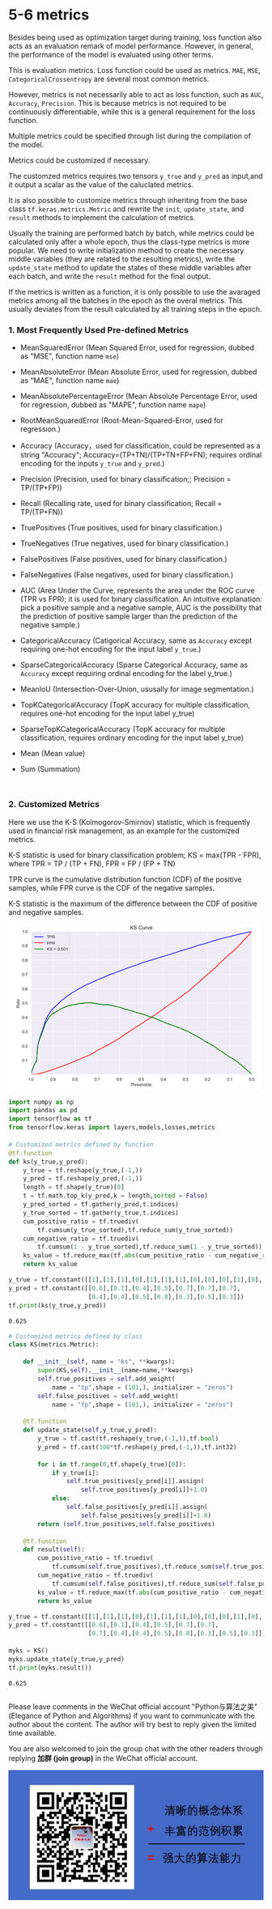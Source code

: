 # 5-6 metrics

Besides being used as optimization target during training, loss function also acts as an evaluation remark of model performance. However, in general, the performance of the model is evaluated using other terms.

This is evaluation metrics. Loss function could be used as metrics. `MAE`, `MSE`, `CategoricalCrossentropy` are several most common metrics.

However, metrics is not necessarily able to act as loss function, such as `AUC`, `Accuracy`, `Precision`. This is because metrics is not required to be continuously differentiable, while this is a general requirement for the loss function.

Multiple metrics could be specified through list during the compilation of the model.

Metrics could be customized if necessary.

The customzed metrics requires two tensors `y_true` and `y_pred` as input,and it output a scalar as the value of the caluclated metrics.

It is also possible to customize metrics through inheriting from the base class `tf.keras.metrics.Metric` and rewrite the `init`, `update_state`, and `result` methods to implement the calculation of metrics.

Usually the training are performed batch by batch, while metrics could be calculated only after a whole epoch, thus the class-type metrics is more popular. We need to write initialization method to create the necessary middle variables (they are related to the resulting metrics), write the `update_state` method to update the states of these middle variables after each batch, and write the `result` method for the final output.

If the metrics is written as a function, it is only possible to use the avaraged metrics among all the batches in the epoch as the overal metrics. This usually deviates from the result calculated by all training steps in the epoch.



### 1. Most Frequently Used Pre-defined Metrics


* MeanSquaredError (Mean Squared Error, used for regression, dubbed as "MSE", function name `mse`)

* MeanAbsoluteError (Mean Absolute Error, used for regression, dubbed as "MAE", function name `mae`)

* MeanAbsolutePercentageError (Mean Absolute Percentage Error, used for regression, dubbed as "MAPE", function name `mape`)

* RootMeanSquaredError (Root-Mean-Squared-Error, used for regression.)

* Accuracy (Accuracy，used for classification, could be represented as a string "Accuracy"; Accuracy=(TP+TN)/(TP+TN+FP+FN); requires ordinal encoding for the inputs `y_true` and `y_pred`.)

* Precision (Precision, used for binary classification;; Precision = TP/(TP+FP))

* Recall (Recalling rate, used for binary classification; Recall = TP/(TP+FN))

* TruePositives (True positives, used for binary classification.)

* TrueNegatives (True negatives, used for binary classification.)

* FalsePositives (False positives, used for binary classification.)

* FalseNegatives (False negatives, used for binary classification.)

* AUC (Area Under the Curve, represents the area under the ROC curve (TPR vs FPR); it is used for binary classification. An intuitive explanation: pick a positive sample and a negative sample, AUC is the possibility that the prediction of positive sample larger than the prediction of the negative sample.)

* CategoricalAccuracy (Catigorical Accuracy, same as `Accuracy` except requiring one-hot encoding for the input label `y_true`.)

* SparseCategoricalAccuracy (Sparse Categorical Accuracy, same as `Accuracy` except requiring ordinal encoding for the label y_true.)

* MeanIoU (Intersection-Over-Union, ususally for image segmentation.)

* TopKCategoricalAccuracy (TopK accuracy for multiple classification, requires one-hot encoding for the input label y_true)

* SparseTopKCategoricalAccuracy (TopK accuracy for multiple classification, requires ordinary encoding for the input label y_true)

* Mean (Mean value)

* Sum (Summation)

```python

```

```python

```

### 2. Customized Metrics


Here we use the K-S (Kolmogorov-Smirnov) statistic, which is frequently used in financial risk management, as an example for the customized metrics.

K-S statistic is used for binary classification problem; KS = max(TPR - FPR), where TPR = TP / (TP + FN), FPR = FP / (FP + TN)

TPR curve is the cumulative distribution function (CDF) of the positive samples, while FPR curve is the CDF of the negative samples.

K-S statistic is the maximum of the difference between the CDF of positive and negative samples.

![](../../data/KS_curve.png)

```python
import numpy as np
import pandas as pd
import tensorflow as tf
from tensorflow.keras import layers,models,losses,metrics

# Customized metrics defined by function
@tf.function
def ks(y_true,y_pred):
    y_true = tf.reshape(y_true,(-1,))
    y_pred = tf.reshape(y_pred,(-1,))
    length = tf.shape(y_true)[0]
    t = tf.math.top_k(y_pred,k = length,sorted = False)
    y_pred_sorted = tf.gather(y_pred,t.indices)
    y_true_sorted = tf.gather(y_true,t.indices)
    cum_positive_ratio = tf.truediv(
        tf.cumsum(y_true_sorted),tf.reduce_sum(y_true_sorted))
    cum_negative_ratio = tf.truediv(
        tf.cumsum(1 - y_true_sorted),tf.reduce_sum(1 - y_true_sorted))
    ks_value = tf.reduce_max(tf.abs(cum_positive_ratio - cum_negative_ratio)) 
    return ks_value
```

```python
y_true = tf.constant([[1],[1],[1],[0],[1],[1],[1],[0],[0],[0],[1],[0],[1],[0]])
y_pred = tf.constant([[0.6],[0.1],[0.4],[0.5],[0.7],[0.7],[0.7],
                      [0.4],[0.4],[0.5],[0.8],[0.3],[0.5],[0.3]])
tf.print(ks(y_true,y_pred))
```

```
0.625
```

```python
# Customized metrics defined by class
class KS(metrics.Metric):
    
    def __init__(self, name = "ks", **kwargs):
        super(KS,self).__init__(name=name,**kwargs)
        self.true_positives = self.add_weight(
            name = "tp",shape = (101,), initializer = "zeros")
        self.false_positives = self.add_weight(
            name = "fp",shape = (101,), initializer = "zeros")
   
    @tf.function
    def update_state(self,y_true,y_pred):
        y_true = tf.cast(tf.reshape(y_true,(-1,)),tf.bool)
        y_pred = tf.cast(100*tf.reshape(y_pred,(-1,)),tf.int32)
        
        for i in tf.range(0,tf.shape(y_true)[0]):
            if y_true[i]:
                self.true_positives[y_pred[i]].assign(
                    self.true_positives[y_pred[i]]+1.0)
            else:
                self.false_positives[y_pred[i]].assign(
                    self.false_positives[y_pred[i]]+1.0)
        return (self.true_positives,self.false_positives)
    
    @tf.function
    def result(self):
        cum_positive_ratio = tf.truediv(
            tf.cumsum(self.true_positives),tf.reduce_sum(self.true_positives))
        cum_negative_ratio = tf.truediv(
            tf.cumsum(self.false_positives),tf.reduce_sum(self.false_positives))
        ks_value = tf.reduce_max(tf.abs(cum_positive_ratio - cum_negative_ratio)) 
        return ks_value

```

```python
y_true = tf.constant([[1],[1],[1],[0],[1],[1],[1],[0],[0],[0],[1],[0],[1],[0]])
y_pred = tf.constant([[0.6],[0.1],[0.4],[0.5],[0.7],[0.7],
                      [0.7],[0.4],[0.4],[0.5],[0.8],[0.3],[0.5],[0.3]])

myks = KS()
myks.update_state(y_true,y_pred)
tf.print(myks.result())

```

```
0.625
```

```python

```

Please leave comments in the WeChat official account "Python与算法之美" (Elegance of Python and Algorithms) if you want to communicate with the author about the content. The author will try best to reply given the limited time available.

You are also welcomed to join the group chat with the other readers through replying **加群 (join group)** in the WeChat official account.

![image.png](../../data/Python与算法之美logo.jpg)
